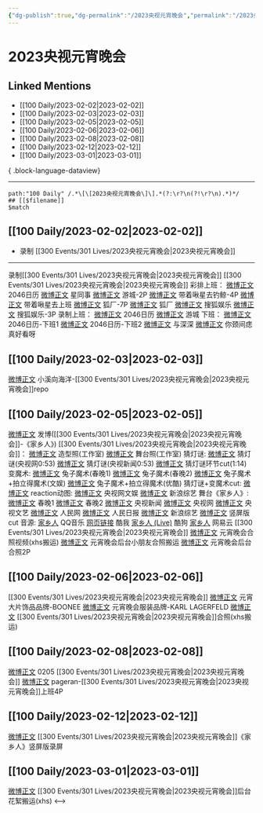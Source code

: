 ```yaml
---
{"dg-publish":true,"dg-permalink":"/2023央视元宵晚会","permalink":"/2023央视元宵晚会/","created":"2023-02-04T18:48:58.000+08:00","updated":"2023-04-10T16:11:45.000+08:00"}
---
```


# 2023央视元宵晚会

## Linked Mentions
- [[100 Daily/2023-02-02\|2023-02-02]]
- [[100 Daily/2023-02-03\|2023-02-03]]
- [[100 Daily/2023-02-05\|2023-02-05]]
- [[100 Daily/2023-02-06\|2023-02-06]]
- [[100 Daily/2023-02-08\|2023-02-08]]
- [[100 Daily/2023-02-12\|2023-02-12]]
- [[100 Daily/2023-03-01\|2023-03-01]]

{ .block-language-dataview}

---

```expander
path:"100 Daily" /.*\[\[2023央视元宵晚会\]\].*(?:\r?\n(?!\r?\n).*)*/
## [[$filename]]
$match
```
## [[100 Daily/2023-02-02\|2023-02-02]]
  - 录制 [[300 Events/301 Lives/2023央视元宵晚会\|2023央视元宵晚会]]
---
录制[[300 Events/301 Lives/2023央视元宵晚会\|2023央视元宵晚会]]
[[300 Events/301 Lives/2023央视元宵晚会\|2023央视元宵晚会]]
彩排上班：
[微博正文](https://m.weibo.cn/1308570033/4864732156397562) 2046日历
[微博正文](https://m.weibo.cn/7090942012/4864736376652442) 星同事
[微博正文](https://m.weibo.cn/1801743981/4864745091892387) 游城-2P
[微博正文](https://m.weibo.cn/3246571812/4864735302128876) 带着啾星去钓鲸-4P
[微博正文](https://m.weibo.cn/3246571812/4864740147596989) 带着啾星去上班
[微博正文](https://m.weibo.cn/6525010965/4864733230400773) 狐厂-7P
[微博正文](https://m.weibo.cn/6525010965/4864734686614997) 狐厂
[微博正文](https://m.weibo.cn/1843633441/4864735620895519) 搜狐娱乐
[微博正文](https://m.weibo.cn/1843633441/4864731766325580) 搜狐娱乐-3P
录制上班：
[微博正文](https://m.weibo.cn/1308570033/4864777472186374) 2046日历
[微博正文](https://m.weibo.cn/1801743981/4864780709661280) 游城
下班：
[微博正文](https://m.weibo.cn/1308570033/4864816337125536) 2046日历-下班1
[微博正文](https://m.weibo.cn/1308570033/4864816835206038) 2046日历-下班2
[微博正文](https://m.weibo.cn/7330448895/4864817410346778) 与深深
[微博正文](https://m.weibo.cn/7474443847/4864819981980397) 你颈间痣真好看呀

## [[100 Daily/2023-02-03\|2023-02-03]]
[微博正文](http://weibo.com/5700140249/MrgIxuIsz) 小溪向海洋-[[300 Events/301 Lives/2023央视元宵晚会\|2023央视元宵晚会]]repo
## [[100 Daily/2023-02-05\|2023-02-05]]
[微博正文](https://m.weibo.cn/1736988591/4865900634708420) 发博([[300 Events/301 Lives/2023央视元宵晚会\|2023央视元宵晚会]]-《家乡人》)
[[300 Events/301 Lives/2023央视元宵晚会\|2023央视元宵晚会]]：
[微博正文](https://m.weibo.cn/7478855230/4865897150023362) 造型照(工作室)
[微博正文](https://m.weibo.cn/7478855230/4865901927075652) 舞台照(工作室)
猜灯谜:
[微博正文](https://m.weibo.cn/3266943013/4865890028355805) 猜灯谜(央视网0:53)
[微博正文](https://m.weibo.cn/2656274875/4865881244702213) 猜灯谜(央视新闻0:53)
[微博正文](https://m.weibo.cn/6466290670/4865888887512635) 猜灯谜环节cut(1:14)
变魔术:
[微博正文](https://m.weibo.cn/3506728370/4865882381360052) 兔子魔术(春晚1)
[微博正文](https://m.weibo.cn/3506728370/4865888098718062) 兔子魔术(春晚2)
[微博正文](https://m.weibo.cn/1371117067/4865882612571948) 兔子魔术+拍立得魔术(文娱)
[微博正文](https://m.weibo.cn/1642904381/4865906864555537) 兔子魔术+拍立得魔术(优酷)
猜灯谜+变魔术cut:
[微博正文](https://m.weibo.cn/1786590437/4865884123040954)
reaction动图:
[微博正文](https://m.weibo.cn/7735105675/4865887397744160) 央视网文娱
[微博正文](https://m.weibo.cn/1878335471/4865883242238275) 新浪综艺
舞台《家乡人》:
[微博正文](https://m.weibo.cn/3506728370/4865897049885781) 春晚1
[微博正文](https://m.weibo.cn/3506728370/4865900827644167) 春晚2
[微博正文](https://m.weibo.cn/2656274875/4865897463812460) 央视新闻
[微博正文](https://m.weibo.cn/3266943013/4865898772699242) 央视网
[微博正文](https://m.weibo.cn/2210168325/4865898110256040) 央视文艺
[微博正文](https://m.weibo.cn/2286908003/4865901952769240) 人民网
[微博正文](https://m.weibo.cn/2803301701/4865902082002815) 人民日报
[微博正文](https://m.weibo.cn/1878335471/4865897552681420) 新浪综艺
[微博正文](https://m.weibo.cn/5219918112/4865906910167058) 竖屏版cut
音源:
[家乡人](https://weibo.cn/sinaurl?u=https%3A%2F%2Fc.y.qq.com%2Fbase%2Ffcgi-bin%2Fu%3F__%3DfczhFNttcEvv) QQ音乐
[网页链接](https://weibo.cn/sinaurl?u=https%3A%2F%2Fm.kuwo.cn%2Fyinyue%2F261037095%3Ff%3Dip%26t%3Dsinawb) 酷我
[家乡人 (Live)](https://weibo.cn/sinaurl?u=https%3A%2F%2Ft4.kugou.com%2Fsong.html%3Fid%3D8e197adB8V2) 酷狗
[家乡人](https://weibo.cn/sinaurl?u=http%3A%2F%2Fmusic.163.com%2Fshare%2Fsina%2Fdirect%2F18%2F2020167641) 网易云
[[300 Events/301 Lives/2023央视元宵晚会\|2023央视元宵晚会]]
[微博正文](https://m.weibo.cn/1857196980/4865892708785577) 元宵晚会合照视频(xhs搬运)
[微博正文](https://m.weibo.cn/7495641082/4865900077388520) 元宵晚会后台小朋友合照搬运
[微博正文](https://m.weibo.cn/1901459883/4865922592147480) 元宵晚会后台合照2P

## [[100 Daily/2023-02-06\|2023-02-06]]
[[300 Events/301 Lives/2023央视元宵晚会\|2023央视元宵晚会]]
[微博正文](https://m.weibo.cn/7476756903/4865748529053984) 元宵大片饰品品牌-BOONEE
[微博正文](https://m.weibo.cn/2649395611/4866233830998915) 元宵晚会服装品牌-KARL LAGERFELD
[微博正文](https://m.weibo.cn/6083110602/4866090209380661) [[300 Events/301 Lives/2023央视元宵晚会\|2023央视元宵晚会]]合照(xhs搬运)
## [[100 Daily/2023-02-08\|2023-02-08]]
[微博正文](https://m.weibo.cn/1736988591/4865900634708420) 0205 [[300 Events/301 Lives/2023央视元宵晚会\|2023央视元宵晚会]]
[微博正文](https://m.weibo.cn/7633014126/4866661507662164) pageran-[[300 Events/301 Lives/2023央视元宵晚会\|2023央视元宵晚会]]上班4P
## [[100 Daily/2023-02-12\|2023-02-12]]
[微博正文](https://weibo.com/detail/4868448146169194) [[300 Events/301 Lives/2023央视元宵晚会\|2023央视元宵晚会]]《家乡人》竖屏版录屏 ​​​

## [[100 Daily/2023-03-01\|2023-03-01]]
[微博正文](https://weibo.com/7495641082/4874582207237191) [[300 Events/301 Lives/2023央视元宵晚会\|2023央视元宵晚会]]后台花絮搬运(xhs)
<-->